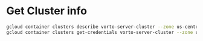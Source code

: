 
# Get Cluster info

```sh
gcloud container clusters describe vorto-server-cluster --zone us-central1
gcloud container clusters get-credentials vorto-server-cluster --zone us-central1
```

